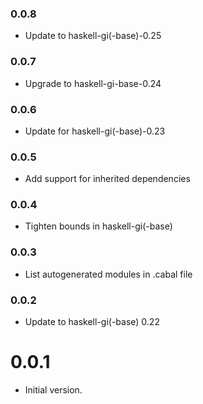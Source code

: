 ### 0.0.8

+ Update to haskell-gi(-base)-0.25

### 0.0.7

+ Upgrade to haskell-gi-base-0.24

### 0.0.6

+ Update for haskell-gi(-base)-0.23

### 0.0.5

+ Add support for inherited dependencies

### 0.0.4

+ Tighten bounds in haskell-gi(-base)

### 0.0.3

+ List autogenerated modules in .cabal file

### 0.0.2

+ Update to haskell-gi(-base) 0.22

0.0.1
=====

* Initial version.

